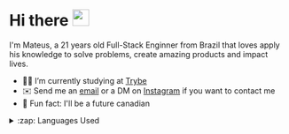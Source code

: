 <h1>Hi there <img src="https://raw.githubusercontent.com/kaueMarques/kaueMarques/master/hi.gif" width="30px"></h1>
<p>I'm Mateus, a 21 years old Full-Stack Enginner from Brazil that loves apply his knowledge to solve problems, create amazing products and impact lives.</p>

- 👨‍💻 I’m currently studying at [Trybe](https://github.com/tryber)
- ✉️ Send me an [email](mailto:mtauws@gmail.com) or a DM on [Instagram](https://www.instagram.com/mateusalen_/) if you want to contact me 
- 🍁 Fun fact: I'll be a future canadian

<details>
  <summary>:zap: Languages Used</summary>
  <img src="https://github-readme-stats.vercel.app/api/top-langs/?username=mateus2a&layout=compact&bg_color=ffffff&text_color=333333">
</details>


